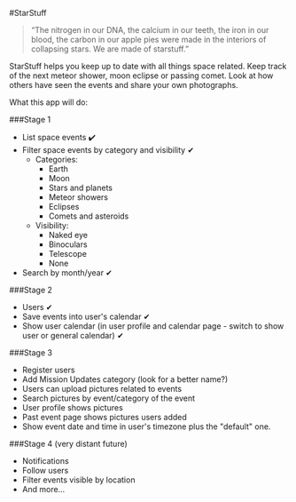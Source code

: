 #StarStuff

>“The nitrogen in our DNA, the calcium in our teeth, the iron in our blood, the carbon in our apple pies were made in the interiors of collapsing stars. We are made of starstuff.” 

StarStuff helps you keep up to date with all things space related. Keep track of the next meteor shower, moon eclipse or passing comet. Look at how others have seen the events and share your own photographs.

What this app will do:

###Stage 1
- List space events ✔️
- Filter space events by category and visibility ✔
    + Categories:
        * Earth
        * Moon
        * Stars and planets
        * Meteor showers
        * Eclipses
        * Comets and asteroids 
    + Visibility:
        * Naked eye
        * Binoculars
        * Telescope
        * None
- Search by month/year ✔

###Stage 2
- Users ✔
- Save events into user's calendar ✔
- Show user calendar (in user profile and calendar page - switch to show user or general calendar) ✔

###Stage 3
- Register users
- Add Mission Updates category (look for a better name?)
- Users can upload pictures related to events
- Search pictures by event/category of the event
- User profile shows pictures
- Past event page shows pictures users added
- Show event date and time in user's timezone plus the "default" one.

###Stage 4 (very distant future)
- Notifications
- Follow users
- Filter events visible by location
- And more…


